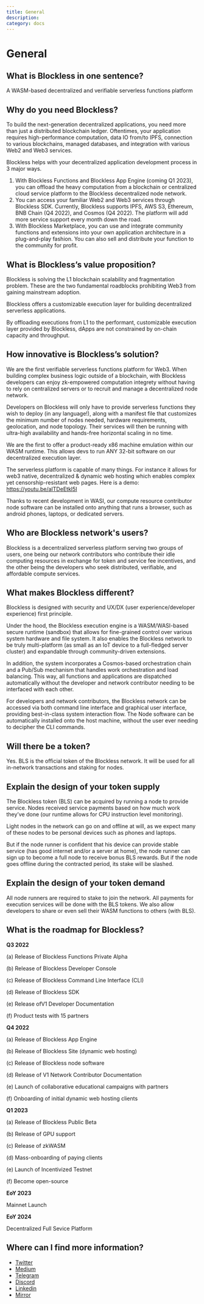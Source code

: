 ```yaml
---
title: General
description: 
category: docs
---
```


# General

## What is Blockless in one sentence?
A WASM-based decentralized and verifiable serverless functions platform

## Why do you need Blockless?

To build the next-generation decentralized applications, you need more than just a distributed blockchain ledger. Oftentimes, your application requires high-performance computation, data IO from/to IPFS, connection to various blockchains, managed databases, and integration with various Web2 and Web3 services.

Blockless helps with your decentralized application development process in 3 major ways. 

1. With Blockless Functions and Blockless App Engine (coming Q1 2023), you can offload the heavy computation from a blockchain or centralized cloud service platform to the Blockless decentralized node network.
2. You can access your familiar Web2 and Web3 services through Blockless SDK. Currently, Blockless supports IPFS, AWS S3, Ethereum, BNB Chain (Q4 2022), and Cosmos (Q4 2022). The platform will add more service support every month down the road.
3. With Blockless Marketplace, you can use and integrate community functions and extensions into your own application architecture in a plug-and-play fashion. You can also sell and distribute your function to the community for profit.

## What is Blockless’s value proposition?

Blockless is solving the L1 blockchain scalability and fragmentation problem. These are the two fundamental roadblocks prohibiting Web3 from gaining mainstream adoption.

Blockless offers a customizable execution layer for building decentralized serverless applications. 

By offloading executions from L1 to the performant, customizable execution layer provided by Blockless, dApps are not constrained by on-chain capacity and throughput.

## How innovative is Blockless’s solution?

We are the first verifiable serverless functions platform for Web3. When building complex business logic outside of a blockchain, with Blockless developers can enjoy zk-empowered computation integrety without having to rely on centralized servers or to recruit and manage a decentralized node network. 

Developers on Blockless will only have to provide serverless functions they wish to deploy (in any language!), along with a manifest file that customizes the minimum number of nodes needed, hardware requirements, geolocation, and node topology. Their services will then be running with ultra-high availability and hands-free horizontal scaling in no time. 

We are the first to offer a product-ready x86 machine emulation within our WASM runtime. This allows devs to run ANY 32-bit software on our decentralized execution layer.

The serverless platform is capable of many things. For instance it allows for web3 native, decentralized & dynamic web hosting which enables complex yet censorship-resistant web pages. Here is a demo: https://youtu.be/aITDeEtkl5I

Thanks to recent development in WASI, our compute resource contributor node software can be installed onto anything that runs a browser, such as android phones, laptops, or dedicated servers.

## Who are Blockless network's users?

Blockless is a decentralized serverless platform serving two groups of users, one being our network contributors who contribute their idle computing resources in exchange for token and service fee incentives, and the other being the developers who seek distributed, verifiable, and affordable compute services.

## What makes Blockless different?

Blockless is designed with security and UX/DX (user experience/developer experience) first principle. 

Under the hood, the Blockless execution engine is a WASM/WASI-based secure runtime (sandbox) that allows for fine-grained control over various system hardware and file system. It also enables the Blockless network to be truly multi-platform (as small as an IoT device to a full-fledged server cluster) and expandable through community-driven extensions. 

In addition, the system incorporates a Cosmos-based orchestration chain and a Pub/Sub mechanism that handles work orchestration and load balancing. This way, all functions and applications are dispatched automatically without the developer and network contributor needing to be interfaced with each other.

For developers and network contributors, the Blockless network can be accessed via both command line interface and graphical user interface, providing best-in-class system interaction flow. The Node software can be automatically installed onto the host machine, without the user ever needing to decipher the CLI commands.

## Will there be a token?

Yes. BLS is the official token of the Blockless network. It will be used for all in-network transactions and staking for nodes.

## Explain the design of your token supply

The Blockless token (BLS) can be acquired by running a node to provide service. Nodes received service payments based on how much work they’ve done (our runtime allows for CPU instruction level monitoring). 

Light nodes in the network can go on and offline at will, as we expect many of these nodes to be personal devices such as phones and laptops. 

But if the node runner is confident that his device can provide stable service (has good internet and/or a server at home), the node runner can sign up to become a full node to receive bonus BLS rewards. But if the node goes offline during the contracted period, its stake will be slashed. 

## Explain the design of your token demand

All node runners are required to stake to join the network. All payments for execution services will be done with the BLS tokens. We also allow developers to share or even sell their WASM functions to others (with BLS).

## What is the roadmap for Blockless?

**Q3 2022**

(a) Release of Blockless Functions Private Alpha

(b) Release of Blockless Developer Console

(c) Release of Blockless Command Line Interface (CLI)

(d) Release of  Blockless SDK

(e) Release ofV1 Developer Documentation

(f) Product tests with 15 partners


**Q4 2022**

(a) Release of Blockless App Engine

(b) Release of Blockless Site (dynamic web hosting)

(c) Release of Blockless node software

(d) Release of V1 Network Contributor Documentation

(e) Launch of collaborative educational campaigns with partners 

(f) Onboarding of initial dynamic web hosting clients


**Q1 2023**

(a) Release of Blockless Public Beta 

(b) Release of GPU support

(c) Release of zkWASM

(d) Mass-onboarding of paying clients

(e) Launch of Incentivized Testnet 

(f) Become open-source


**EoY 2023**

Mainnet Launch 


**EoY 2024**

Decentralized Full Sevice Platform

## Where can I find more information?

- [Twitter](https://twitter.com/theblockless)
- [Medium](https://blockless.medium.com)
- [Telegram](https://t.me/blocklessofficial)
- [Discord](https://discord.gg/9eeRHxSCTZ)
- [Linkedin](https://www.linkedin.com/company/blockless)
- [Mirror](https://mirror.xyz/0x4322b89aEd9ab7d2D4D3e6772B7c91765eba875B)
